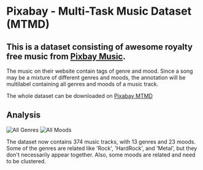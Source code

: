 # Pixabay - Multi-Task Music Dataset (MTMD)

## This is a dataset consisting of awesome royalty free music from [Pixbay Music](https://pixabay.com/music/).  
The music on their website contain tags of genre and mood.  Since a song may be a mixture of different genres and moods,
 the annotation will be multilabel containing all genres and moods of a music track.
 
 The whole dataset can be downloaded on [Pixabay MTMD](https://drive.google.com/drive/u/6/folders/1sTrv7DBm5vXniHf6dHsW4w5bG_4zh2NU)
 
 ## Analysis
![All Genres](https://user-images.githubusercontent.com/61879226/175501523-4ff58c42-05d8-4997-ba7a-26523b0b09a3.png)
![All Moods](https://user-images.githubusercontent.com/61879226/175501572-650407aa-5ba3-4dab-a5ab-44efb0811118.png)

 The dataset now contains 374 music tracks, with 13 genres and 23 moods.  Some of the genres are related like 'Rock', 'HardRock', and 'Metal', but they don't necessarily
  appear together.  Also, some moods are related and need to be clustered.  
